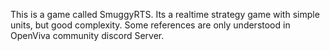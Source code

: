 This is a game called SmuggyRTS.
Its a realtime strategy game with simple units, but good complexity.
Some references are only understood in OpenViva community discord Server.
